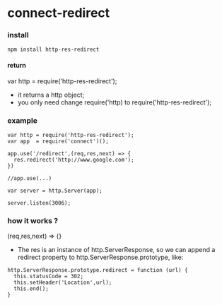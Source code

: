 # connect-redirect
### install
```	
npm install http-res-redirect
```

#### return
var http = require('http-res-redirect');

* it returns a http object;
* you only need change require('http) to require('http-res-redirect');

### example
```
var http = require('http-res-redirect');
var app  = require('connect')();

app.use('/redirect',(req,res,next) => {
  res.redirect('http://www.google.com');
})

//app.use(...)

var server = http.Server(app);

server.listen(3006);
```

### how it works ?
(req,res,next) => {}

* The res is an instance of http.ServerResponse, so we can append a redirect property to http.ServerResponse.prototype, like:

```
http.ServerResponse.prototype.redirect = function (url) {
  this.statusCode = 302;
  this.setHeader('Location',url);
  this.end();
}

```